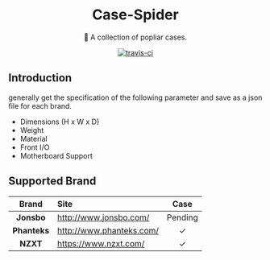 <h1 align="center">Case-Spider</h1>
<p align="center">🎉 A collection of popliar cases.</p>
<p align="center">
  <a href="https://travis-ci.org/huyinjie/Case-Spider.svg?branch=master"><img src="https://travis-ci.org/huyinjie/Case-Spider.svg?branch=master" alt="travis-ci"></a>
</p>

## Introduction
generally get the specification of the  following parameter and save as a json file for each brand.

<ul>
  <li>Dimensions (H x W x D)</li>
  <li>Weight</li>
  <li>Material</li>
  <li>Front I/O</li>
  <li>Motherboard Support</li>
</ul>

## Supported Brand

|     Brand    | Site                         | Case |
|     :--:     | :--                          | :-----: |
|  **Jonsbo**  | <http://www.jonsbo.com/>     |Pending|
| **Phanteks** | <http://www.phanteks.com/>   |✓|
|   **NZXT**   | <https://www.nzxt.com/>      |✓|